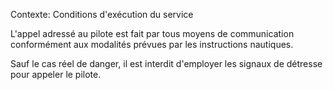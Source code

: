 Contexte: Conditions d'exécution du service

L'appel adressé au pilote est fait par tous moyens de communication conformément aux modalités prévues par les instructions nautiques.

Sauf le cas réel de danger, il est interdit d'employer les signaux de détresse pour appeler le pilote.